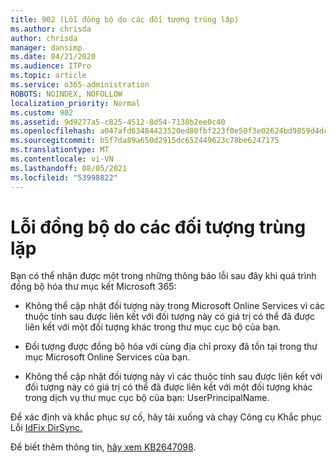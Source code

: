 ```yaml
---
title: 902 (Lỗi đồng bộ do các đối tượng trùng lặp)
ms.author: chrisda
author: chrisda
manager: dansimp
ms.date: 04/21/2020
ms.audience: ITPro
ms.topic: article
ms.service: o365-administration
ROBOTS: NOINDEX, NOFOLLOW
localization_priority: Normal
ms.custom: 902
ms.assetid: 9d9277a5-c825-4512-8d54-7138b2ee0c40
ms.openlocfilehash: a047afd63484423520ed80fbf223f0e50f3e02624bd9859d4dcbbd94cf23143f
ms.sourcegitcommit: b5f7da89a650d2915dc652449623c78be6247175
ms.translationtype: MT
ms.contentlocale: vi-VN
ms.lasthandoff: 08/05/2021
ms.locfileid: "53998822"
---
```

# <a name="sync-errors-due-to-duplicate-objects"></a>Lỗi đồng bộ do các đối tượng trùng lặp

Bạn có thể nhận được một trong những thông báo lỗi sau đây khi quá trình đồng bộ hóa thư mục kết Microsoft 365:

- Không thể cập nhật đối tượng này trong Microsoft Online Services vì các thuộc tính sau được liên kết với đối tượng này có giá trị có thể đã được liên kết với một đối tượng khác trong thư mục cục bộ của bạn.

- Đối tượng được đồng bộ hóa với cùng địa chỉ proxy đã tồn tại trong thư mục Microsoft Online Services của bạn.

- Không thể cập nhật đối tượng này vì các thuộc tính sau được liên kết với đối tượng này có giá trị có thể đã được liên kết với một đối tượng khác trong dịch vụ thư mục cục bộ của bạn: UserPrincipalName.

Để xác định và khắc phục sự cố, hãy tải xuống và chạy Công cụ Khắc phục Lỗi [IdFix DirSync.](https://github.com/Microsoft/idfix)

Để biết thêm thông tin, [hãy xem KB2647098](https://support.microsoft.com/help/2647098/duplicate-or-invalid-attributes-prevent-directory-synchronization-in-o).
